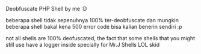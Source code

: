 Deobfuscate PHP Shell by me :D

beberapa shell tidak sepenuhnya 100% ter-deobfuscate dan mungkin beberapa shell bakal kena 500 error code
bisa kalian benerin sendiri :p

not all shells are 100% deofuscated, the fact that some shells that you might still use have a logger inside
specially for Mr.J Shells LOL skid

